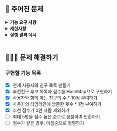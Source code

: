 ## 🚀 주어진 문제

<details>
    <summary> <b> 기능 요구 사항</b> </summary>
    <div markdown="1">

레벨 2의 팀 프로젝트 미션으로 SNS(Social Networking Service)를 만들고자 하는 팀이 있다. 팀에 속한 크루 중 평소 알고리즘에 관심이 많은 미스터코는 친구 추천 알고리즘을 구현하고자 아래와 같은 규칙을 세웠다.

- 사용자와 함께 아는 친구의 수 = 10점 
- 사용자의 타임 라인에 방문한 횟수 = 1점

사용자 아이디 user와 친구 관계 정보 friends, 사용자 타임 라인 방문 기록 visitors가 매개변수로 주어질 때, 미스터코의 친구 추천 규칙에 따라 점수가 가장 높은 순으로 정렬하여 최대 5명을 return 하도록 solution 메서드를 완성하라. 이때 추천 점수가 0점인 경우 추천하지 않으며, 추천 점수가 같은 경우는 이름순으로 정렬한다.

<br>
</div>
</details>

<details>
    <summary> <b> 제한사항 </b> </summary>
    <div markdown="1">

- user는 길이가 1 이상 30 이하인 문자열이다.
- friends는 길이가 1 이상 10,000 이하인 리스트/배열이다.
- friends의 각 원소는 길이가 2인 리스트/배열로 [아이디 A, 아이디 B] 순으로 들어있다.
  - A와 B는 친구라는 의미이다.
  - 아이디는 길이가 1 이상 30 이하인 문자열이다.
- visitors는 길이가 0 이상 10,000 이하인 리스트/배열이다.
- 사용자 아이디는 알파벳 소문자로만 이루어져 있다.
- 동일한 친구 관계가 중복해서 주어지지 않는다.
- 추천할 친구가 없는 경우는 주어지지 않는다.

    <br>
    </div>
</details>

<details>
    <summary> <b> 실행 결과 예시 </b> </summary>
    <div markdown="1">

| user | friends | visitors | result |
| --- | --- | --- | --- |
| "mrko" | [ ["donut", "andole"], ["donut", "jun"], ["donut", "mrko"], ["shakevan", "andole"], ["shakevan", "jun"], ["shakevan", "mrko"] ] | ["bedi", "bedi", "donut", "bedi", "shakevan"] | ["andole", "jun", "bedi"] |


<br>
</div>
</details>

<br>

## 👩🏻‍💻 문제 해결하기
### 구현할 기능 목록
- [x] 현재 사용자의 친구 목록 만들기
- [x] 추천친구 후보 목록과 점수를 HashMap으로 구현하기
- [x] 사용자와 함께 아는 친구의 수 * 10점 부여하기
- [x] 사용자의 타임라인에 방문한 횟수 * 1점 부여하기
- [x] 추천 점수가 0인 사람 제외하기
- [ ] 최대 5명을 점수 높은 순으로 정렬하여 반환하기
- [ ] 점수가 같은 경우, 이름순으로 정렬하기